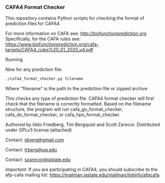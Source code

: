 
### CAFA4 Format Checker

This repository contains Python scripts for checking the format of 
prediction files for CAFA4

For more information on CAFA  see: http://biofunctionprediction.org
Specifically, for the CAFA rules see: https://www.biofunctionprediction.org/cafa-targets/CAFA4_rules%20_01_2020_v4.pdf

Running

*New* for any prediction file:
```bash
./cafa4_format_checker.py filename
```

Where "filename" is the path to the prediction file or zipped archive


This checks any type of prediction file.
CAFA4 format checker  will first check that the filename is correctly formatted.
Based on the filename structure, the program will run cafa_go_format_checker, 
cafa_do_format_checker, or cafa_hpo_format_checker.


Authored by Iddo Friedberg, Tim Bergquist and Scott Zarecor. Distributed under GPLv3 license (attached)

Contact: idoerg@gmail.com

Contact: trberg@uw.edu

Contact: szarecor@iastate.edu

*Important*: If you are participating in CAFA4, you should subscribe to the afp-cafa
mailing list: https://mailman.iastate.edu/mailman/listinfo/afpcafa
